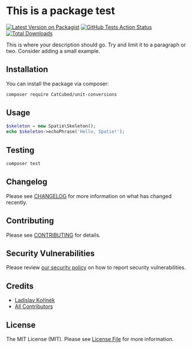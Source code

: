 # This is a package test

[![Latest Version on Packagist](https://img.shields.io/packagist/v/CatCubed/unit-conversions.svg?style=flat-square)](https://packagist.org/packages/CatCubed/unit-conversions)
[![GitHub Tests Action Status](https://img.shields.io/github/workflow/status/CatCubed/unit-conversions/Tests?label=tests)](https://github.com/CatCubed/unit-conversions/actions?query=workflow%3ATests+branch%3Amaster)
[![Total Downloads](https://img.shields.io/packagist/dt/CatCubed/unit-conversions.svg?style=flat-square)](https://packagist.org/packages/CatCubed/unit-conversions)

This is where your description should go. Try and limit it to a paragraph or two. Consider adding a small example.

## Installation

You can install the package via composer:

```bash
composer require CatCubed/unit-conversions
```

## Usage

```php
$skeleton = new Spatie\Skeleton();
echo $skeleton->echoPhrase('Hello, Spatie!');
```

## Testing

```bash
composer test
```

## Changelog

Please see [CHANGELOG](CHANGELOG.md) for more information on what has changed recently.

## Contributing

Please see [CONTRIBUTING](.github/CONTRIBUTING.md) for details.

## Security Vulnerabilities

Please review [our security policy](../../security/policy) on how to report security vulnerabilities.

## Credits

- [Ladislav Kořínek](https://github.com/CatCubed)
- [All Contributors](../../contributors)

## License

The MIT License (MIT). Please see [License File](LICENSE.md) for more information.
